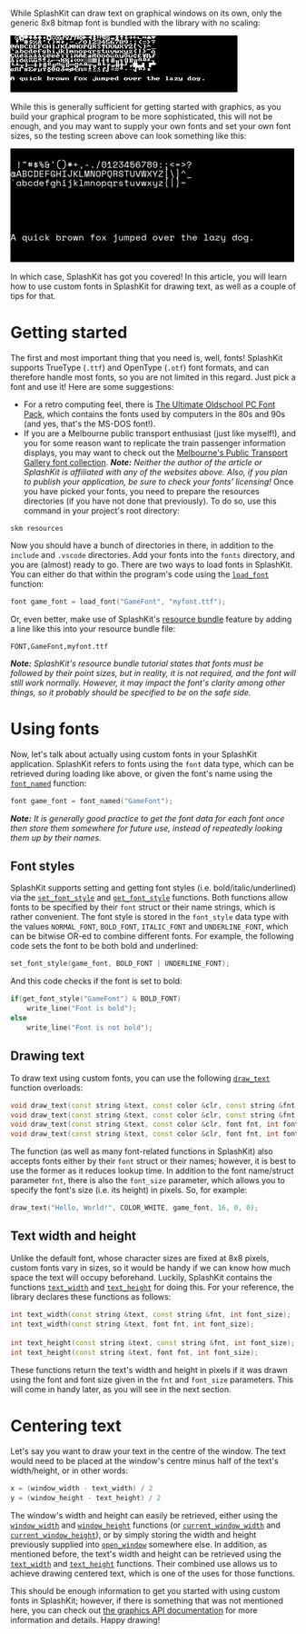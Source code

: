 While SplashKit can draw text on graphical windows on its own, only the generic 8x8 bitmap font is bundled with the library with no scaling:

![Default font](splashkit-8x8.png)

While this is generally sufficient for getting started with graphics, as you build your graphical program to be more sophisticated, this will not be enough, and you may want to supply your own fonts and set your own font sizes, so the testing screen above can look something like this:

![Custom font](custom-font.png)

In which case, SplashKit has got you covered! In this article, you will learn how to use custom fonts in SplashKit for drawing text, as well as a couple of tips for that.
# Getting started
The first and most important thing that you need is, well, fonts! SplashKit supports TrueType (`.ttf`) and OpenType (`.otf`) font formats, and can therefore handle most fonts, so you are not limited in this regard. Just pick a font and use it!
Here are some suggestions:
 - For a retro computing feel, there is [The Ultimate Oldschool PC Font Pack](https://int10h.org/oldschool-pc-fonts/fontlist/), which contains the fonts used by computers in the 80s and 90s (and yes, that's the MS-DOS font!).
 - If you are a Melbourne public transport enthusiast (just like myself!), and you for some reason want to replicate the train passenger information displays, you may want to check out the [Melbourne's Public Transport Gallery font collection](https://melbournesptgallery.weebly.com/fonts.html).
***Note:** Neither the author of the article or SplashKit is affiliated with any of the websites above. Also, if you plan to publish your application, be sure to check your fonts' licensing!*
Once you have picked your fonts, you need to prepare the resources directories (if you have not done that previously). To do so, use this command in your project's root directory:
```
skm resources
```
Now you should have a bunch of directories in there, in addition to the `include` and `.vscode` directories. Add your fonts into the `fonts` directory, and you are (almost) ready to go.
There are two ways to load fonts in SplashKit. You can either do that within the program's code using the [`load_font`](https://splashkit.io/api/graphics/#load-font) function:
```c++
font game_font = load_font("GameFont", "myfont.ttf");
```
Or, even better, make use of SplashKit's [resource bundle](https://splashkit.io/articles/guides/tags/starter/bundles/) feature by adding a line like this into your resource bundle file:
```
FONT,GameFont,myfont.ttf
```
***Note:** SplashKit's resource bundle tutorial states that fonts must be followed by their point sizes, but in reality, it is not required, and the font will still work normally. However, it may impact the font's clarity among other things, so it probably should be specified to be on the safe side.*
# Using fonts
Now, let's talk about actually using custom fonts in your SplashKit application. SplashKit refers to fonts using the `font` data type, which can be retrieved during loading like above, or given the font's name using the [`font_named`](https://splashkit.io/api/graphics/#font-named) function:
```c++
font game_font = font_named("GameFont");
```
***Note:** It is generally good practice to get the font data for each font once then store them somewhere for future use, instead of repeatedly looking them up by their names.*
## Font styles
SplashKit supports setting and getting font styles (i.e. bold/italic/underlined) via the [`set_font_style`](https://splashkit.io/api/graphics/#group-set-font-style) and [`get_font_style`](https://splashkit.io/api/graphics/#group-get-font-style) functions. Both functions allow fonts to be specified by their `font` struct or their name strings, which is rather convenient. The font style is stored in the `font_style` data type with the values `NORMAL_FONT`, `BOLD_FONT`, `ITALIC_FONT` and `UNDERLINE_FONT`, which can be bitwise OR-ed to combine different fonts. For example, the following code sets the font to be both bold and underlined:
```c++
set_font_style(game_font, BOLD_FONT | UNDERLINE_FONT);
```
And this code checks if the font is set to bold:
```c++
if(get_font_style("GameFont") & BOLD_FONT)
	write_line("Font is bold");
else
	write_line("Font is not bold");
```
## Drawing text
To draw text using custom fonts, you can use the following [`draw_text`](https://splashkit.io/api/graphics/#group-draw-text) function overloads:
```c++
void draw_text(const string &text, const color &clr, const string &fnt, int font_size, double x, double y);
void draw_text(const string &text, const color &clr, const string &fnt, int font_size, double x, double y, const drawing_options &opts);
void draw_text(const string &text, const color &clr, font fnt, int font_size, double x, double y);
void draw_text(const string &text, const color &clr, font fnt, int font_size, double x, double y, const drawing_options &opts);
```
The function (as well as many font-related functions in SplashKit) also accepts fonts either by their `font` struct or their names; however, it is best to use the former as it reduces lookup time. In addition to the font name/struct parameter `fnt`, there is also the `font_size` parameter, which allows you to specify the font's size (i.e. its height) in pixels.
So, for example:
```c++
draw_text("Hello, World!", COLOR_WHITE, game_font, 16, 0, 0);
```
## Text width and height
Unlike the default font, whose character sizes are fixed at 8x8 pixels, custom fonts vary in sizes, so it would be handy if we can know how much space the text will occupy beforehand. Luckily, SplashKit contains the functions [`text_width`](https://splashkit.io/api/graphics/#group-text-width) and [`text_height`](https://splashkit.io/api/graphics/#group-text-height) for doing this. For your reference, the library declares these functions as follows:
```c++
int text_width(const string &text, const string &fnt, int font_size);
int text_width(const string &text, font fnt, int font_size);

int text_height(const string &text, const string &fnt, int font_size);
int text_height(const string &text, font fnt, int font_size);
```
These functions return the text's width and height in pixels if it was drawn using the font and font size given in the `fnt` and `font_size` parameters. This will come in handy later, as you will see in the next section.
# Centering text
Let's say you want to draw your text in the centre of the window. The text would need to be placed at the window's centre minus half of the text's width/height, or in other words:
```c++
x = (window_width - text_width) / 2
y = (window_height - text_height) / 2
```
The window's width and height can easily be retrieved, either using the [`window_width`](https://splashkit.io/api/windows/#group-window-width) and [`window_height`](https://splashkit.io/api/windows/#group-window-height) functions (or [`current_window_width`](https://splashkit.io/api/windows/#current-window-width) and [`current_window_height`](https://splashkit.io/api/windows/#current-window-height)), or by simply storing the width and height previously supplied into [`open_window`](https://splashkit.io/api/windows/#open-window) somewhere else. In addition, as mentioned before, the text's width and height can be retrieved using the [`text_width`](https://splashkit.io/api/graphics/#group-text-width) and [`text_height`](https://splashkit.io/api/graphics/#group-text-height) functions. Their combined use allows us to achieve drawing centered text, which is one of the uses for those functions.

This should be enough information to get you started with using custom fonts in SplashKit; however, if there is something that was not mentioned here, you can check out [the graphics API documentation](https://splashkit.io/api/graphics/) for more information and details. Happy drawing!